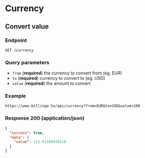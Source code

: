 # Currency



## Convert value 

### Endpoint

`GET /currency`

### Query parameters

- `from` (**required**) the currency to convert from (eg. EUR)
- `to` (**required**) currency to convert to (eg. USD)
- `value` (**required**) the amount to convert

### Example

`https://www.billingo.hu/api/currency?from=EUR&to=USD&value=100`

### Response 200 (application/json)

```json
{
  "success": true,
  "data": {
    "value": 111.81166910218
  }
}
```

